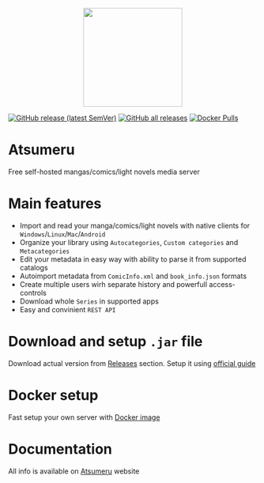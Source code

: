 <p align="center">
  <img width="200" height="200" src="https://atsumeru.xyz/assets/media/hero.png">
</p>

[![GitHub release (latest SemVer)](https://img.shields.io/github/v/release/AtsumeruDev/Atsumeru?color=blue&label=Latest%20release&sort=semver)](https://github.com/AtsumeruDev/Atsumeru/releases) [![GitHub all releases](https://img.shields.io/github/downloads/AtsumeruDev/Atsumeru/total?color=blue&label=Downloads)](https://github.com/AtsumeruDev/Atsumeru/releases)
[![Docker Pulls](https://img.shields.io/docker/pulls/atsumerudev/atsumeru)](https://hub.docker.com/r/atsumerudev/atsumeru)

# Atsumeru

Free self-hosted mangas/comics/light novels media server

# Main features

- Import and read your manga/comics/light novels with native clients for `Windows`/`Linux`/`Mac`/`Android`
- Organize your library using `Autocategories`, `Custom categories` and `Metacategories` 
- Edit your metadata in easy way with ability to parse it from supported catalogs
- Autoimport metadata from `ComicInfo.xml` and `book_info.json` formats
- Create multiple users wirh separate history and powerfull access-controls
- Download whole `Series` in supported apps
- Easy and convinient `REST API`

# Download and setup `.jar` file

Download actual version from [Releases](https://github.com/AtsumeruDev/Atsumeru/releases) section. Setup it using [official guide](https://atsumeru.xyz/installation/jar.html)

# Docker setup

Fast setup your own server with [Docker image](https://atsumeru.xyz/installation/docker.html)

# Documentation

All info is available on [Atsumeru](https://atsumeru.xyz/) website

